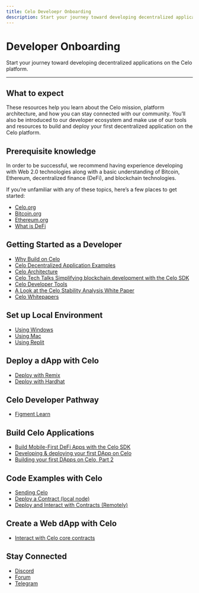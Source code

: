 ```yaml
---
title: Celo Develoepr Onboarding
description: Start your journey toward developing decentralized applications on the Celo platform.
---
```


# Developer Onboarding

Start your journey toward developing decentralized applications on the Celo platform.

---

## What to expect

These resources help you learn about the Celo mission, platform architecture, and how you can stay connected with our community. You’ll also be introduced to our developer ecosystem and make use of our tools and resources to build and deploy your first decentralized application on the Celo platform.

## Prerequisite knowledge

In order to be successful, we recommend having experience developing with Web 2.0 technologies along with a basic understanding of Bitcoin, Ethereum, decentralized finance (DeFi), and blockchain technologies.

If you’re unfamiliar with any of these topics, here’s a few places to get started:

- [Celo.org](https://celo.org/)
- [Bitcoin.org](https://bitcoin.org/en/)
- [Ethereum.org](https://ethereum.org/en/)
- [What is DeFi](https://www.youtube.com/watch?v=k9HYC0EJU6E)

## Getting Started as a Developer

- [Why Build on Celo](https://medium.com/celoorg/why-build-on-the-celo-blockchain-9ceab3d11b70)
- [Celo Decentralized Application Examples](https://celohub.org/)
- [Celo Architecture](https://docs.celo.org/overview)
- [Celo Tech Talks Simplifying blockchain development with the Celo SDK](https://www.youtube.com/watch?v=Rg33B0E2DTM&list=PLsQbsop73cfGmUdABArPaXagPB2EpBkNc&index=2)
- [Celo Developer Tools](./developer-tools.md)
- [A Look at the Celo Stability Analysis White Paper](https://medium.com/celoorg/a-look-at-the-celo-stability-analysis-white-paper-part-1-23edd5ef8b5)
- [Celo Whitepapers](https://celo.org/papers)

## Set up Local Environment

- [Using Windows](/developer/setup/windows)
- [Using Mac](/developer/setup/mac)
- [Using Replit](/developer/setup/replit)

## Deploy a dApp with Celo

- [Deploy with Remix](/developer/deploy/remix)
- [Deploy with Hardhat](/developer/deploy/hardhat)

## Celo Developer Pathway

- [Figment Learn](figment-learn)

## Build Celo Applications

- [Build Mobile-First DeFi Apps with the Celo SDK](https://medium.com/celoorg/build-mobile-first-defi-apps-with-the-celo-sdk-e6f85f2fe18c)
- [Developing & deploying your first DApp on Celo](https://www.youtube.com/watch?v=kO6Wm8pgKXU&list=PLsQbsop73cfGmUdABArPaXagPB2EpBkNc&index=12)
- [Building your first DApps on Celo, Part 2](https://www.youtube.com/watch?v=KjaH8H9ssvk&list=PLsQbsop73cfGmUdABArPaXagPB2EpBkNc&index=13)

## Code Examples with Celo

- [Sending Celo](/developer/walkthrough/hello-celo)
- [Deploy a Contract (local node)](/developer/walkthrough/hello-contracts)
- [Deploy and Interact with Contracts (Remotely)](/developer/walkthrough/hello-contract-remote-node)

## Create a Web dApp with Celo

- [Interact with Celo core contracts](https://github.com/celo-org/celo-monorepo/blob/e49efb31f45cab65db3d2ba58ffa59249197be0b/packages/docs/developer-resources/walkthroughs/web-dapp.md)

## Stay Connected

- [Discord](https://chat.celo.org/)
- [Forum](https://forum.celo.org/)
- [Telegram](https://t.me/celoplatform)
